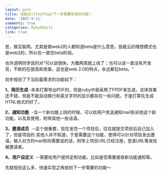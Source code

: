 ```yaml
---
layout: post
title: 技能云(iTechTag)下一步需要实现的功能！
date: '2007-9-11'
comments: true
categories: Ruby&Rails
link: true
---
```

<p>恩，做互联网，尤其是做web2的人都知道beta是什么意思，技能云的理想模式也是web2的，所以也一直在beta阶段。</p>
<p>也许透明同学说的对&ldquo;可以说很快，大概两周就上线了；也可以说一直没有开发完，不断的在提高和改善。这也是web 2.0的特点，永远都在beta。&quot;</p>
<p>初步规划了下当前最需求的功能如下：</p>
<p><strong>1、简历生成 </strong>-本来打算导出PDF的，但是ruby中我采用了FPDF来生成，总体效果还不错，但是不能自动换行和英文字符的显示都存在一些问题，于是打算先生成HTNL格式的好了。</p>
<p><strong>2、通知功能</strong>&nbsp; -当一个新功能上线的时候，可以给用户发送通知mail告诉他这个新功能，以及其使用，附带其他一些话语。</p>
<p><strong>3、邀请成员</strong>&nbsp; --这个很重要，现在发完一个项目后，往往就提交项目后自己加入了，但是项目的 其他人并不知道，于是需要这个功能，使得可以针对项目发出邀请。输入对方的mail和你需要说的话，附带上项目URL已经注册，登录URL等发给被邀请者。</p>
<p><strong>4、用户自定义</strong>&nbsp; --需要给用户提供定制功能，比如是否需要接收新功能通知等。</p>
<p>先就规划这么多，快速实现之再规划下一步需要的功能～</p>
